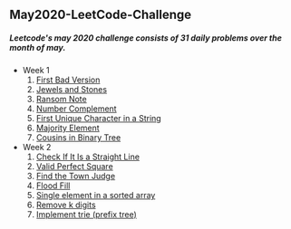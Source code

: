 ## May2020-LeetCode-Challenge
##### Leetcode's may 2020 challenge consists of 31 daily problems over the month of may.
* Week 1
  1. [First Bad Version](https://leetcode.com/problems/first-bad-version/)
  2. [Jewels and Stones](https://leetcode.com/problems/jewels-and-stones/)
  3. [Ransom Note](https://leetcode.com/problems/number-complement/)
  4. [Number Complement](https://leetcode.com/problems/number-complement/)
  5. [First Unique Character in a String](https://leetcode.com/problems/first-unique-character-in-a-string/)
  6. [Majority Element](https://leetcode.com/problems/majority-element/)
  7. [Cousins in Binary Tree](https://leetcode.com/problems/cousins-in-binary-tree/)
* Week 2
  1. [Check If It Is a Straight Line](https://leetcode.com/problems/check-if-it-is-a-straight-line/)
  2. [Valid Perfect Square](https://leetcode.com/problems/validate-perfect-square/)
  3. [Find the Town Judge](https://leetcode.com/problems/find-the-town-judge/)
  4. [Flood Fill](https://leetcode.com/problems/flood-fill/)
  5. [Single element in a sorted array](https://leetcode.com/problems/single-element-in-a-sorted-array/)
  6. [Remove k digits](https://leetcode.com/problems/remove-k-digits/)
  7. [Implement trie (prefix tree)]( https://leetcode.com/problems/implement-trie-prefix-tree/)
